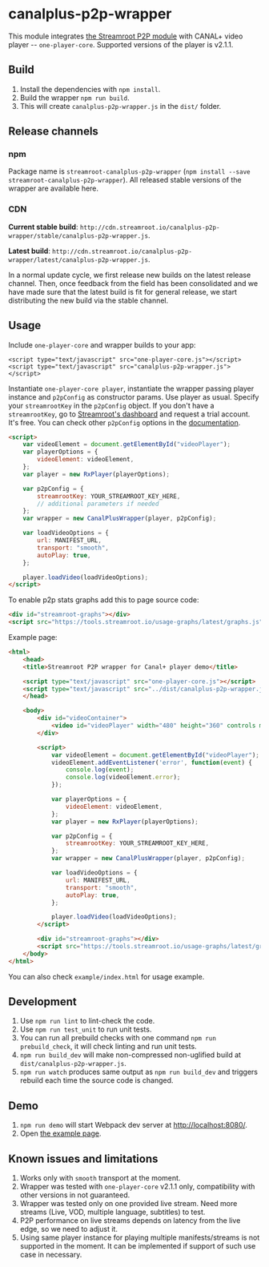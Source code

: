 # canalplus-p2p-wrapper

This module integrates [the Streamroot P2P module](http://streamroot.io) with CANAL+ video player -- `one-player-core`. Supported versions of the player is v2.1.1.

## Build

1. Install the dependencies with `npm install`.
1. Build the wrapper `npm run build`.
1. This will create `canalplus-p2p-wrapper.js` in the `dist/` folder.

## Release channels

### npm

Package name is `streamroot-canalplus-p2p-wrapper` (`npm install --save streamroot-canalplus-p2p-wrapper`). All released stable versions of the wrapper are available here.

### CDN

**Current stable build**: `http://cdn.streamroot.io/canalplus-p2p-wrapper/stable/canalplus-p2p-wrapper.js`.

**Latest build**: `http://cdn.streamroot.io/canalplus-p2p-wrapper/latest/canalplus-p2p-wrapper.js`.

In a normal update cycle, we first release new builds on the latest release channel. Then, once feedback from the field has been consolidated and we have made sure that the latest build is fit for general release, we start distributing the new build via the stable channel.

## Usage

Include `one-player-core` and wrapper builds to your app:
```
<script type="text/javascript" src="one-player-core.js"></script>
<script type="text/javascript" src="canalplus-p2p-wrapper.js"></script>
```

Instantiate `one-player-core player`, instantiate the wrapper passing player instance and `p2pConfig` as constructor params. Use player as usual. Specify your `streamrootKey` in the `p2pConfig` object. If you don't have a `streamrootKey`, go to [Streamroot's dashboard](http://dashboard.streamroot.io/) and request a trial account. It's free. You can check other `p2pConfig` options in the [documentation](https://streamroot.readme.io/docs/p2p-config).

```html
<script>
    var videoElement = document.getElementById("videoPlayer");
    var playerOptions = {
        videoElement: videoElement,
    };
    var player = new RxPlayer(playerOptions);

    var p2pConfig = {
        streamrootKey: YOUR_STREAMROOT_KEY_HERE,
        // additional parameters if needed
    };
    var wrapper = new CanalPlusWrapper(player, p2pConfig);

    var loadVideoOptions = {
        url: MANIFEST_URL,
        transport: "smooth",
        autoPlay: true,
    };

    player.loadVideo(loadVideoOptions);
</script>
```

To enable p2p stats graphs add this to page source code:
```html
<div id="streamroot-graphs"></div>
<script src="https://tools.streamroot.io/usage-graphs/latest/graphs.js"></script>
```

Example page:
```html
<html>
    <head>
    <title>Streamroot P2P wrapper for Canal+ player demo</title>

    <script type="text/javascript" src="one-player-core.js"></script>
    <script type="text/javascript" src="../dist/canalplus-p2p-wrapper.js"></script>
    </head>

    <body>
        <div id="videoContainer">
            <video id="videoPlayer" width="480" height="360" controls muted></video>
        </div>

        <script>
            var videoElement = document.getElementById("videoPlayer");
            videoElement.addEventListener('error', function(event) {
                console.log(event);
                console.log(videoElement.error);
            });

            var playerOptions = {
                videoElement: videoElement,
            };
            var player = new RxPlayer(playerOptions);

            var p2pConfig = {
                streamrootKey: YOUR_STREAMROOT_KEY_HERE,
            };
            var wrapper = new CanalPlusWrapper(player, p2pConfig);

            var loadVideoOptions = {
                url: MANIFEST_URL,
                transport: "smooth",
                autoPlay: true,
            };

            player.loadVideo(loadVideoOptions);
        </script>

        <div id="streamroot-graphs"></div>
        <script src="https://tools.streamroot.io/usage-graphs/latest/graphs.js"></script>
    </body>
</html>
```

You can also check `example/index.html` for usage example.

## Development

1. Use `npm run lint` to lint-check the code.
1. Use `npm run test_unit` to run unit tests.
1. You can run all prebuild checks with one command `npm run prebuild_check`, it will check linting and run unit tests.
1. `npm run build_dev` will make non-compressed non-uglified build at `dist/canalplus-p2p-wrapper.js`.
1. `npm run watch` produces same output as `npm run build_dev` and triggers rebuild each time the source code is changed.

## Demo

1. `npm run demo` will start Webpack dev server at [http://localhost:8080/](http://localhost:8080/).
1. Open [the example page](http://localhost:8080/example).

## Known issues and limitations

1. Works only with `smooth` transport at the moment.
1. Wrapper was tested with `one-player-core` v2.1.1 only, compatibility with other versions in not guaranteed.
1. Wrapper was tested only on one provided live stream. Need more streams (Live, VOD, multiple language, subtitles) to test.
1. P2P performance on live streams depends on latency from the live edge, so we need to adjust it.
1. Using same player instance for playing multiple manifests/streams is not supported in the moment. It can be implemented if support of such use case in necessary.
